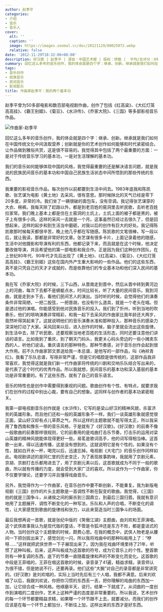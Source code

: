 ```yaml
---
author: 赵季平
categories:
- 介绍
- 音乐
- 音乐人
cover:
  alt: ''
  caption: ''
  image: https://images.soomal.cc/doc/20121129/00025072.webp
  relative: false
date: '2012-11-29T18:32:06+08:00'
description: 好汉歌 | 赵季平 | 源自：中国艺术报 | 版权：转载 |  平均/总评分：09.88/79
summary: 回忆这么多年的音乐创作，我的体会就是四个字：继承、创新。继承就是我们如何在中国传统文化中间汲取营养；创新就是你的艺术创作如何能够和时代紧密结合。让作品做到雅俗共赏，这是很不容易的。我觉得其中包括了两个最重要的方面：一是对于传统音乐学习的基本功，一是对生活理解的基本功……
tags:
- 音乐创作
- 民族音乐
- 民间音乐
- 影视配乐
title: 作曲家赵季平：我的两个基本功
---
```


赵季平曾为50多部电影和数百部电视剧作曲，创作了包括《红高粱》、《大红灯笼高高挂》、《霸王别姬》、《菊豆》、《水浒传》、《乔家大院》、《三国》等多部影视音乐作品。



![作曲家-赵季平](https://images.soomal.cc/doc/20121129/00025071.webp)





回忆这么多年的音乐创作，我的体会就是四个字：继承、创新。继承就是我们如何在中国传统文化中间汲取营养；创新就是你的艺术创作如何能够和时代紧密结合。让作品做到雅俗共赏，这是很不容易的。我觉得其中包括了两个最重要的方面：一是对于传统音乐学习的基本功，一是对生活理解的基本功。 

我们的音乐如何能够体现中国的风格，我觉得最重要的还是解决语言问题，就是我说的民族民间音乐的基本功和中国自己民族生活状态中间所悟到的那些传统的东西。

我重要的影视音乐作品，每次创作以前都要到生活中间去。1983年底我和陈凯歌、张艺谋为电影《黄土地》去采风，很有意思。那时候陕北的天气已经是零下20多度，非常的冷。我们坐了一辆很破的面包车，没有空调。我记得张艺谋穿的大衣、棉裤。我每天除了赶路以外，都是到老百姓的窑洞里去听民歌，去听老百姓拉家常。我们晚上基本上都是住在土窑洞的土炕上，土炕上面的被子都是黑的，被子上有很多小洞。这样的采风一去就是一个月。这事虽然已经过去很久了，但是回想起来，这样的起步和到生活当中磨砺，对我以后的创作有巨大的好处。我记得陈凯歌那时候每天都很辛苦，晚上他几乎都在写随感。陈凯歌的文笔很棒，写一段以后，就让我读，那都是非常好的文章。张艺谋有很多卡片，上面记录着他的随感，生活中对他摄影和导演有利的东西，他都记录下来，而且就是在这个时候，他决定要改做导演，并且希望他的第一部电影和我合作。正是因为我们这种创作团队，在上世纪80年代、90年代才先后出现了《黄土地》、《红高粱》、《菊豆》、《大红灯笼高高挂》、《霸王别姬》这些在国内外产生重大影响的一些作品。他们的这些东西，真不是只凭自己的天才才成就的，而是依靠他们的专业基本功和他们深入民间的基本功。 

我在写《乔家大院》的时候，三下山西，从晋南走到晋中，然后从晋中转到黄河边上的河曲，每次下去都不是蜻蜓点水，时间比较长，听了大量的民间音乐。我到河曲，就是走到乡下去，看他们民间艺人的演出。当时听的时候，会觉得他们的演奏条件非常简陋，一把二股弦，一把晋胡，也没有什么道具，就是一个老头在唱。但是透过他的演唱，你能感受到他对民族音乐的投入。我们到了忻州，听到当地的吹奏乐，他们的唢呐演奏非常精彩，和我一起下去采风的作曲家比我年龄还大两岁，竟然听得哭起来了。这就说明他们的音乐演奏水准和那种投入、那种音乐的感染力深深地打动了大家。采风回来以后，进入创作的时候，脑子里就会流出这些旋律。到生活中去，除了听民歌，还要观察当地老百姓的生活形态，同时还要注意他们讲话的语言。比如我到了重庆，到了朝天门码头，我更关心码头旁边的一些小摊卖东西的人，听他们说话。重庆语言的那种特色，那种节奏感，对于音乐创作会起到很大作用。前不久作曲家郭文景送给我一本总谱，是他写的一部作品，叫《衲袄青红》。我看了乐队总谱，写得非常严谨，但是它的唱腔是很传统的，这部作品我非常喜欢，我觉得这就是我们新一代作曲家将传统的川剧和交响乐队结合写出来的，是代表了这个时代的优秀作品。所以我就想，民间音乐的基本功和深入基层的基本功是非常重要的。有了这些东西，就有了自己的音乐语言。 

音乐的特性也是创作中需要得到重视的问题。歌曲创作有个性、有特点，就要求我们在创作的过程中别出心裁，要有自己的想象。这同样与创作者的基本功紧密相关。

我第一部电视剧音乐创作就是《水浒传》，它写的是梁山好汉的精神风貌，杀富济贫的英雄形象。而且他们还和一般的英雄形象不一样。我们一谈英雄形象就感觉很正面，梁山好汉却有点儿草莽之气，所以这样的主题歌就不能写得太正，所以我采用了鲁西南和豫东一带的音乐风格，于是就有了《好汉歌》。《好汉歌》的前奏不像一般歌曲的前奏那样很规则，它的前奏用的是戏曲打击乐节奏，打击乐的运用对梁山英雄的精神风貌能体现得更好一些。易茗是歌词高手，他的词写得相当棒。这首歌一出来，得以迅速传播，这是没有想到的。这就说明它是有个性的。如果没有个性，就如白开水一杯，喝完以后，迅速忘掉。电视剧《大宅门》的音乐创作同样如此。电视剧讲述的是同仁堂的历史变迁，为了表现故事韵味，我就用了京剧元素，京胡、京剧打击乐都用进去了，用了京剧元素以后，这首歌就成为不同于一般的歌曲，所以就有传播的力度，就会受到大家广泛的喜欢。所以说作为一个作曲家，你不仅要学理论，还要学习并且懂得戏曲音乐。 

另外，我觉得作为一个作曲家，在音乐创作中要不断创新，不能重复。我为新版电视剧《三国》创作的片头主题歌是一首调性不断在裂变的歌曲。我觉得，《三国》拍的就是三国争斗，从诸侯之间的厮杀到三国鼎立，到最后三国归晋。我就有意识地用了主题展开、调性不断变化的一种写法，乐队和人声的合唱，不断变化的调性，让大家感觉到歌曲的旋律线和张力，以此来营造当时三国争斗的场面。 

最后我想再说一首歌，就是张纪中版的《笑傲江湖》主题曲，由刘欢和王菲演唱。这个武侠故事我认为是现代版的童话，不管是令狐冲还是东方不败，都是童话式的人物。当时创作这个主题歌的时候，颇费心思。在我的概念中，武侠人物老是从腰间一下把剑拔出来了，感觉剑光一闪，所以我将戏曲中的那种叫板用上了：“咿呀……”这样就把武侠世界一下子展现出来了。因为我在戏曲环境里待了21年，听惯了这种叫板。后来，这声叫板成为这首歌的符号，成为它音乐上的个性。整首歌则有一种复调的东西，底下的节奏一直随着旋律和声的不断变化而变化。这首歌的中段是王菲唱的，王菲在唱这首歌的时候，录音录了41遍，精益求精，录音师认为很不错，但是她说不行，还要再录。他们这些“大腕”对自己的录音都是非常讲究的。《好汉歌》是刘欢唱的，实际上当时先后有三个人唱，我都不满意。后来刘欢唱了以后，我跟刘欢说，你把你习惯的东西丢一丢，把你理解的戏曲的东西加一加，让它综合成一种风格。他琢磨半天，说行。结果一下就成了。从词曲的一度创作到演唱的二度创作，艺术上这种严谨的态度是非常重要的。所以我说，艺术创作的每一个环节都要精益求精，如果哪一个环节跟不上去，就要减分。而我们的创作应该是在每一个环节上都加分，不断往上加，这样出来的东西才是好东西。
